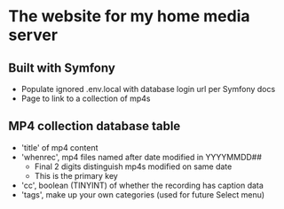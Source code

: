 # The website for my home media server

## Built with Symfony
* Populate ignored .env.local with database login url per Symfony docs
* Page to link to a collection of mp4s

## MP4 collection database table
* 'title' of mp4 content
* 'whenrec', mp4 files named after date modified in YYYYMMDD##
  * Final 2 digits distinguish mp4s modified on same date
  * This is the primary key
* 'cc', boolean (TINYINT) of whether the recording has caption data
* 'tags', make up your own categories (used for future Select menu)
